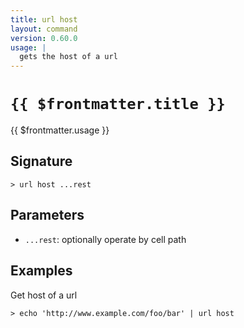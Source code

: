 ```yaml
---
title: url host
layout: command
version: 0.60.0
usage: |
  gets the host of a url
---
```


# `{{ $frontmatter.title }}`

<div style='white-space: pre-wrap;'>{{ $frontmatter.usage }}</div>

## Signature

`> url host ...rest`

## Parameters

- `...rest`: optionally operate by cell path

## Examples

Get host of a url

```shell
> echo 'http://www.example.com/foo/bar' | url host
```
